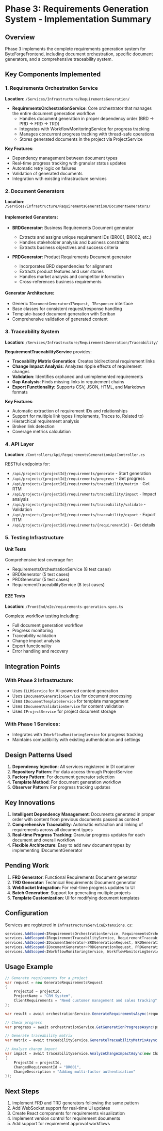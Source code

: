 # Phase 3: Requirements Generation System - Implementation Summary

## Overview
Phase 3 implements the complete requirements generation system for ByteForgeFrontend, including document orchestration, specific document generators, and a comprehensive traceability system.

## Key Components Implemented

### 1. Requirements Orchestration Service
**Location**: `/Services/Infrastructure/RequirementsGeneration/`

- **RequirementsOrchestrationService**: Core orchestrator that manages the entire document generation workflow
  - Handles document generation in proper dependency order (BRD → PRD → FRD → TRD)
  - Integrates with WorkflowMonitoringService for progress tracking
  - Manages concurrent progress tracking with thread-safe operations
  - Stores generated documents in the project via ProjectService

**Key Features**:
- Dependency management between document types
- Real-time progress tracking with granular status updates
- Automatic retry logic on failures
- Validation of generated documents
- Integration with existing infrastructure services

### 2. Document Generators
**Location**: `/Services/Infrastructure/RequirementsGeneration/DocumentGenerators/`

#### Implemented Generators:
- **BRDGenerator**: Business Requirements Document generator
  - Extracts and assigns unique requirement IDs (BR001, BR002, etc.)
  - Handles stakeholder analysis and business constraints
  - Extracts business objectives and success criteria
  
- **PRDGenerator**: Product Requirements Document generator
  - Incorporates BRD dependencies for alignment
  - Extracts product features and user stories
  - Handles market analysis and competitor information
  - Cross-references business requirements

#### Generator Architecture:
- Generic `IDocumentGenerator<TRequest, TResponse>` interface
- Base classes for consistent request/response handling
- Template-based document generation with Scriban
- Comprehensive validation of generated content

### 3. Traceability System
**Location**: `/Services/Infrastructure/RequirementsGeneration/Traceability/`

**RequirementTraceabilityService** provides:
- **Traceability Matrix Generation**: Creates bidirectional requirement links
- **Change Impact Analysis**: Analyzes ripple effects of requirement changes
- **Validation**: Identifies orphaned and unimplemented requirements
- **Gap Analysis**: Finds missing links in requirement chains
- **Export Functionality**: Supports CSV, JSON, HTML, and Markdown formats

**Key Features**:
- Automatic extraction of requirement IDs and relationships
- Support for multiple link types (Implements, Traces to, Related to)
- Hierarchical requirement analysis
- Broken link detection
- Coverage metrics calculation

### 4. API Layer
**Location**: `/Controllers/Api/RequirementsGenerationApiController.cs`

RESTful endpoints for:
- `/api/projects/{projectId}/requirements/generate` - Start generation
- `/api/projects/{projectId}/requirements/progress` - Get progress
- `/api/projects/{projectId}/requirements/traceability/matrix` - Get RTM
- `/api/projects/{projectId}/requirements/traceability/impact` - Impact analysis
- `/api/projects/{projectId}/requirements/traceability/validate` - Validation
- `/api/projects/{projectId}/requirements/traceability/export` - Export RTM
- `/api/projects/{projectId}/requirements/{requirementId}` - Get details

### 5. Testing Infrastructure

#### Unit Tests
Comprehensive test coverage for:
- RequirementsOrchestrationService (8 test cases)
- BRDGenerator (5 test cases)
- PRDGenerator (5 test cases)
- RequirementTraceabilityService (8 test cases)

#### E2E Tests
**Location**: `/FrontEnd/e2e/requirements-generation.spec.ts`

Complete workflow testing including:
- Full document generation workflow
- Progress monitoring
- Traceability validation
- Change impact analysis
- Export functionality
- Error handling and recovery

## Integration Points

### With Phase 2 Infrastructure:
- Uses `ILLMService` for AI-powered content generation
- Uses `IDocumentGenerationService` for document processing
- Uses `IDocumentTemplateService` for template management
- Uses `IDocumentValidationService` for content validation
- Uses `IProjectService` for project document storage

### With Phase 1 Services:
- Integrates with `IWorkflowMonitoringService` for progress tracking
- Maintains compatibility with existing authentication and settings

## Design Patterns Used

1. **Dependency Injection**: All services registered in DI container
2. **Repository Pattern**: For data access through ProjectService
3. **Factory Pattern**: For document generator selection
4. **Template Method**: For document generation workflow
5. **Observer Pattern**: For progress tracking updates

## Key Innovations

1. **Intelligent Dependency Management**: Documents generated in proper order with content from previous documents passed as context
2. **Comprehensive Traceability**: Automatic extraction and linking of requirements across all document types
3. **Real-time Progress Tracking**: Granular progress updates for each document and overall workflow
4. **Flexible Architecture**: Easy to add new document types by implementing IDocumentGenerator

## Pending Work

1. **FRD Generator**: Functional Requirements Document generator
2. **TRD Generator**: Technical Requirements Document generator
3. **WebSocket Integration**: For real-time progress updates to UI
4. **Batch Generation**: Support for generating multiple projects
5. **Template Customization**: UI for modifying document templates

## Configuration

Services are registered in `InfrastructureServiceExtensions.cs`:
```csharp
services.AddScoped<IRequirementsOrchestrationService, RequirementsOrchestrationService>();
services.AddScoped<IRequirementTraceabilityService, RequirementTraceabilityService>();
services.AddScoped<IDocumentGenerator<BRDGenerationRequest, BRDGenerationResponse>, BRDGenerator>();
services.AddScoped<IDocumentGenerator<PRDGenerationRequest, PRDGenerationResponse>, PRDGenerator>();
services.AddScoped<IWorkflowMonitoringService, WorkflowMonitoringService>();
```

## Usage Example

```csharp
// Generate requirements for a project
var request = new GenerateRequirementsRequest
{
    ProjectId = projectId,
    ProjectName = "CRM System",
    ClientRequirements = "Need customer management and sales tracking"
};

var result = await orchestrationService.GenerateRequirementsAsync(request);

// Check progress
var progress = await orchestrationService.GetGenerationProgressAsync(projectId);

// Generate traceability matrix
var matrix = await traceabilityService.GenerateTraceabilityMatrixAsync(projectId);

// Analyze change impact
var impact = await traceabilityService.AnalyzeChangeImpactAsync(new ChangeImpactRequest
{
    ProjectId = projectId,
    ChangedRequirementId = "BR001",
    ChangeDescription = "Adding multi-factor authentication"
});
```

## Next Steps

1. Implement FRD and TRD generators following the same pattern
2. Add WebSocket support for real-time UI updates
3. Create React components for requirements visualization
4. Implement version control for requirement documents
5. Add support for requirement approval workflows